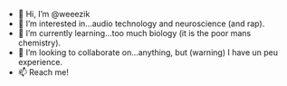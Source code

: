 - 👋 Hi, I’m @weeezik
- 👀 I’m interested in...audio technology and neuroscience (and rap). 
- 🌱 I’m currently learning...too much biology (it is the poor mans chemistry). 
- 💞️ I’m looking to collaborate on...anything, but (warning) I have un peu experience. 
- 📫 Reach me!

<!---
weeezik/weeezik is a ✨ special ✨ repository because its `README.md` (this file) appears on your GitHub profile.
You can click the Preview link to take a look at your changes.
--->
